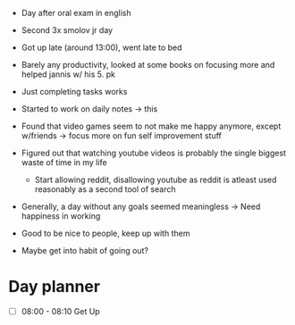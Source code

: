 - Day after oral exam in english
- Second 3x smolov jr day
- Got up late (around 13:00), went late to bed

- Barely any productivity, looked at some books on focusing more and helped jannis w/ his 5. pk
- Just completing tasks works
- Started to work on daily notes -> this
- Found that video games seem to not make me happy anymore, except w/friends 
-> focus more on fun self improvement stuff
- Figured out that watching youtube videos is probably the single biggest waste of time in my life
	- Start allowing reddit, disallowing youtube as reddit is atleast used reasonably as a second tool of search
- Generally, a day without any goals seemed meaningless -> Need happiness in working

- Good to be nice to people, keep up with them
- Maybe get into habit of going out?
# Day planner
- [ ] 08:00 - 08:10 Get Up


